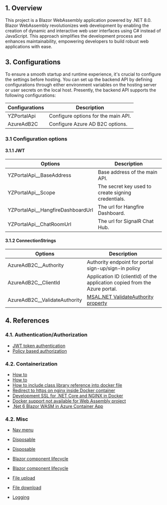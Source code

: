 ﻿## 1. Overview
This project is a Blazor WebAssembly application powered by .NET 8.0. Blazor WebAssembly revolutionizes web development by enabling the creation of dynamic and interactive web user interfaces using C# instead of JavaScript. This approach simplifies the development process and enhances maintainability, empowering developers to build robust web applications with ease.

## 3. Configurations
To ensure a smooth startup and runtime experience, it's crucial to configure the settings before hosting. 
You can set up the backend API by defining configurations through either environment variables on the hosting server or user secrets 
on the local host. Presently, the backend API supports the following configurations:

|Configurations|Description|
|-|-|
|YZPortalApi|Configure options for the main API.|
|AzureAdB2C|Configure Azure AD B2C options.|

### 3.1 Configuration options
#### 3.1.1 JWT
|Options|Description|
|-|-|
|YZPortalApi__BaseAddress|Base address of the main API.|
|YZPortalApi__Scope|The secret key used to create signing credentials.|
|YZPortalApi__HangfireDashboardUrl|The url for Hangfire Dashboard.|
|YZPortalApi__ChatRoomUrl|The url for SignalR Chat Hub.|

#### 3.1.2 ConnectionStrings
|Options|Description|
|-|-|
|AzureAdB2C__Authority|Authority endpoint for portal sign-up/sign-in policy|
|AzureAdB2C__ClientId|Application ID (clientId) of the application copied from the Azure portal.|
|AzureAdB2C__ValidateAuthority|[MSAL.NET ValidateAuthority property](https://learn.microsoft.com/en-us/dotnet/api/microsoft.authentication.webassembly.msal.msalauthenticationoptions.validateauthority?view=aspnetcore-8.0)|

## 4. References
### 4.1. Authentication/Authorization
- [JWT token authentication](https://trystanwilcock.com/2022/09/28/net-6-0-blazor-webassembly-jwt-token-authentication-from-scratch-c-sharp-wasm-tutorial/)
- [Policy based authorization](https://chrissainty.com/securing-your-blazor-apps-configuring-policy-based-authorization-with-blazor/)

### 4.2. Containerization
- [How to](https://github.com/jongio/BlazorDocker)
- [How to](https://chrissainty.com/containerising-blazor-applications-with-docker-containerising-a-blazor-webassembly-app/)
- [How to include class library reference into docker file](https://stackoverflow.com/questions/64557885/how-to-include-class-library-reference-into-docker-file/77592431#77592431)
- [Redirect to https on nginx inside Docker container](https://stackoverflow.com/questions/72748458/redirect-to-https-on-nginx-inside-docker-container)
- [Development SSL for .NET Core and NGINX in Docker](https://meikle.io/opensource/development-ssl-dotnetcore-docker.html)
- [Docker support not available for Web Assembly project](https://stackoverflow.com/questions/64829076/blazor-webassembly-app-with-docker-support-linux)
- [.Net 6 Blazor WASM in Azure Container App](https://clearmeasure.com/net-6-blazor-wasm-in-azure-container-app/)

### 4.2. Misc
- [Nav menu](https://stackoverflow.com/questions/58914389/how-to-create-navmenu-with-collapsible-submenu-in-net-core-blazor-app)

- [Disposable](https://www.meziantou.net/canceling-background-tasks-when-a-user-navigates-away-from-a-blazor-component.htm)
- [Disposable](https://www.infoworld.com/article/3649352/how-to-work-with-iasyncdisposable-in-net-6.html)

- [Blazor component lifecycle](https://learn.microsoft.com/en-us/aspnet/core/blazor/components/lifecycle?view=aspnetcore-8.0)
- [Blazor component lifecycle](https://blazor-university.com/components/component-lifecycles/)

- [File upload](https://learn.microsoft.com/en-us/aspnet/core/blazor/file-uploads?view=aspnetcore-8.0)
- [File download](https://learn.microsoft.com/en-us/aspnet/core/blazor/file-downloads?view=aspnetcore-8.0)

- [Logging](https://learn.microsoft.com/en-us/aspnet/core/blazor/fundamentals/logging?view=aspnetcore-8.0)